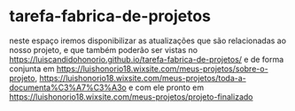 # tarefa-fabrica-de-projetos
neste espaço iremos disponibilizar as atualizações que são relacionadas ao nosso projeto, e que também poderão ser vistas no https://luiscandidohonorio.github.io/tarefa-fabrica-de-projetos/ e de forma conjunta em https://luishonorio18.wixsite.com/meus-projetos/sobre-o-projeto, https://luishonorio18.wixsite.com/meus-projetos/toda-a-documenta%C3%A7%C3%A3o e com ele pronto em https://luishonorio18.wixsite.com/meus-projetos/projeto-finalizado
